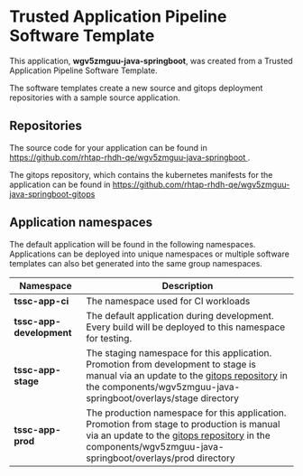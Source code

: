 # Trusted Application Pipeline Software Template

This application, **wgv5zmguu-java-springboot**, was created from a Trusted Application Pipeline Software Template.

The software templates create a new source and gitops deployment repositories with a sample source application. 

## Repositories

The source code for your application can be found in [https://github.com/rhtap-rhdh-qe/wgv5zmguu-java-springboot ](https://github.com/rhtap-rhdh-qe/wgv5zmguu-java-springboot ).
 
The gitops repository, which contains the kubernetes manifests for the application can be found in 
[https://github.com/rhtap-rhdh-qe/wgv5zmguu-java-springboot-gitops ](https://github.com/rhtap-rhdh-qe/wgv5zmguu-java-springboot-gitops ) 

## Application namespaces 

The default application will be found in the following namespaces. Applications can be deployed into unique namespaces or multiple software templates can also bet generated into the same group namespaces.  

|  Namespace   |  Description   |  
| -------- | -------- |
| **tssc-app-ci** | The namespace used for CI workloads |
| **tssc-app-development** | The default application during development. Every build will be deployed to this namespace for testing. |
| **tssc-app-stage** | The staging namespace for this application. Promotion from development to stage is manual via an update to the [gitops repository](https://github.com/rhtap-rhdh-qe/wgv5zmguu-java-springboot-gitops ) in the components/wgv5zmguu-java-springboot/overlays/stage directory |
| **tssc-app-prod** | The production namespace for this application. Promotion from stage to production is manual via an update to the [gitops repository](https://github.com/rhtap-rhdh-qe/wgv5zmguu-java-springboot-gitops ) in the components/wgv5zmguu-java-springboot/overlays/prod directory |